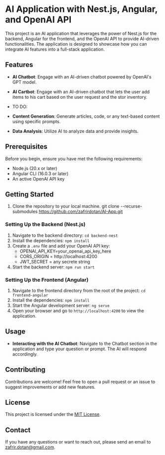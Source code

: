 # AI Application with Nest.js, Angular, and OpenAI API

This project is an AI application that leverages the power of Nest.js for the backend, Angular for the frontend, and the OpenAI API to provide AI-driven functionalities. The application is designed to showcase how you can integrate AI features into a full-stack application.

## Features

- **AI Chatbot**: Engage with an AI-driven chatbot powered by OpenAI's GPT model.
- **AI Cartbot**: Engage with an AI-driven chatbot that lets the user add items to his cart based on the user request and the stor inventory.

- TO DO:
- **Content Generation**: Generate articles, code, or any text-based content using specific prompts.
- **Data Analysis**: Utilize AI to analyze data and provide insights.

## Prerequisites

Before you begin, ensure you have met the following requirements:

- Node.js (20.x or later)
- Angular CLI (16.0.3 or later)
- An active OpenAI API key

## Getting Started

1. Clone the repository to your local machine.
   git clone --recurse-submodules https://github.com/zafrirdotan/AI-App.git

### Setting Up the Backend (Nest.js)

1. Navigate to the backend directory: `cd backend-nest`
2. Install the dependencies: `npm install`
3. Create a `.env` file and add your OpenAI API key:
   - OPENAI_API_KEY=your_openai_api_key_here
   - CORS_ORIGIN = http://localhost:4200
   - JWT_SECRET = any secrete string
4. Start the backend server: `npm run start`

### Setting Up the Frontend (Angular)

1. Navigate to the frontend directory from the root of the project: `cd frontend-angular`
2. Install the dependencies: `npm install`
3. Start the Angular development server: `ng serve`
4. Open your browser and go to `http://localhost:4200` to view the application.

## Usage

- **Interacting with the AI Chatbot**: Navigate to the Chatbot section in the application and type your question or prompt. The AI will respond accordingly.

## Contributing

Contributions are welcome! Feel free to open a pull request or an issue to suggest improvements or add new features.

## License

This project is licensed under the [MIT License](LICENSE).

## Contact

If you have any questions or want to reach out, please send an email to zafrir.dotan@gmail.com.
